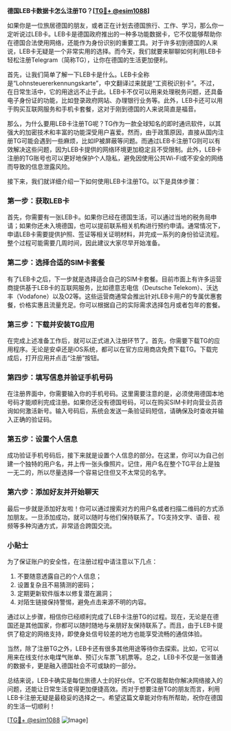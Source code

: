 **德国LEB卡数据卡怎么注册TG？[[TG💪+ @esim1088](https://t.me/s/esim1088)]**

如果你是一位旅居德国的朋友，或者正在计划去德国旅行、工作、学习，那么你一定听说过LEB卡。LEB卡是德国政府推出的一种多功能数据卡，它不仅能够帮助你在德国合法使用网络，还能作为身份识别的重要工具。对于许多初到德国的人来说，LEB卡无疑是一个非常实用的选择。而今天，我们就要来聊聊如何利用LEB卡轻松注册Telegram（简称TG），让你在德国的生活更加便利。

首先，让我们简单了解一下LEB卡是什么。LEB卡全称是“Lohnsteuererkennungskarte”，中文翻译过来就是“工资税识别卡”。不过，在日常生活中，它的用途远不止于此。LEB卡不仅可以用来处理税务问题，还具备电子身份证的功能，比如登录政府网站、办理银行业务等。此外，LEB卡还可以用于购买互联网服务和手机卡套餐，这对于刚到德国的人来说简直是福音。

那么，为什么要用LEB卡注册TG呢？TG作为一款全球知名的即时通讯软件，以其强大的加密技术和丰富的功能深受用户喜爱。然而，由于政策原因，直接从国内注册TG可能会遇到一些麻烦，比如IP被屏蔽等问题。而通过LEB卡注册TG则可以有效解决这些问题，因为LEB卡提供的网络环境更加稳定且不受限制。此外，LEB卡注册的TG账号也可以更好地保护个人隐私，避免因使用公共Wi-Fi或不安全的网络而导致的信息泄露风险。

接下来，我们就详细介绍一下如何使用LEB卡注册TG。以下是具体步骤：

### 第一步：获取LEB卡

首先，你需要有一张LEB卡。如果你已经在德国生活，可以通过当地的税务局申请；如果你还未入境德国，也可以提前联系相关机构进行预约申请。通常情况下，申请LEB卡需要提供护照、签证等相关证明材料，并完成一系列的身份验证流程。整个过程可能需要几周时间，因此建议大家尽早开始准备。

### 第二步：选择合适的SIM卡套餐

有了LEB卡之后，下一步就是选择适合自己的SIM卡套餐。目前市面上有许多运营商提供基于LEB卡的互联网服务，比如德意志电信（Deutsche Telekom）、沃达丰（Vodafone）以及O2等。这些运营商通常会推出针对LEB卡用户的专属优惠套餐，价格实惠且流量充足。你可以根据自己的实际需求选择包月或者包年的套餐。

### 第三步：下载并安装TG应用

在完成上述准备工作后，就可以正式进入注册环节了。首先，你需要下载TG的应用程序。无论是安卓还是iOS系统，都可以在官方应用商店免费下载TG。下载完成后，打开应用并点击“注册”按钮。

### 第四步：填写信息并验证手机号码

在注册界面中，你需要输入你的手机号码。这里需要注意的是，必须使用德国本地号码才能顺利完成注册。如果你还没有德国号码，可以在购买SIM卡时向营业员咨询如何激活新号。输入号码后，系统会发送一条验证码短信，请确保及时查收并输入正确的验证码。

### 第五步：设置个人信息

成功验证手机号码后，接下来就是设置个人信息的部分。在这里，你可以为自己创建一个独特的用户名，并上传一张头像照片。记住，用户名在整个TG平台上是独一无二的，所以尽量选择一个容易记住但又不太常见的名字。

### 第六步：添加好友并开始聊天

最后一步就是添加好友啦！你可以通过搜索对方的用户名或者扫描二维码的方式添加朋友。一旦添加成功，就可以随时与他们保持联系了。TG支持文字、语音、视频等多种沟通方式，非常适合跨国交流。

### 小贴士

为了保证账户的安全性，在注册过程中请注意以下几点：
1. 不要随意透露自己的个人信息；
2. 设置复杂且不易猜测的密码；
3. 定期更新软件版本以修复潜在漏洞；
4. 对陌生链接保持警惕，避免点击来源不明的内容。

通过以上步骤，相信你已经顺利完成了LEB卡注册TG的过程。现在，无论是在德国还是其他国家，你都可以随时随地与亲朋好友保持联系了。而且，由于LEB卡提供了稳定的网络支持，即使身处信号较差的地方也能享受流畅的通信体验。

当然，除了注册TG之外，LEB卡还有很多其他用途等待你去探索。比如，它可以用来在线支付水电煤气账单、预订火车票飞机票等。总之，LEB卡不仅是一张普通的数据卡，更是融入德国社会不可或缺的一部分。

总结来说，LEB卡确实是每位旅德人士的好伙伴。它不仅能帮助你解决网络接入的问题，还能让日常生活变得更加便捷高效。而对于想要注册TG的朋友而言，利用LEB卡注册无疑是最稳妥的选择之一。希望这篇文章能对你有所帮助，祝你在德国的生活一切顺利！

[[TG💪+ @esim1088](https://t.me/s/esim1088) ![Image](https://i.postimg.cc/4NQfJmqS/Snipaste-2025-05-13-00-14-12.png)]